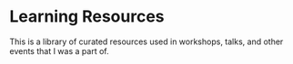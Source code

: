 # Learning Resources

This is a library of curated resources used in workshops, talks, and other events that I was a part of. 
